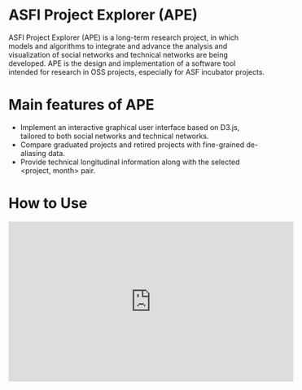 # ASFI Project Explorer (APE)

ASFI Project Explorer (APE) is a long-term research project, in which models and algorithms to integrate and advance the analysis and visualization of social networks and technical networks are being developed. APE is the design and implementation of a software tool intended for research in OSS projects, especially for ASF incubator projects.

# Main features of APE

* Implement an interactive graphical user interface based on D3.js, tailored to both social networks and technical networks.
* Compare graduated projects and retired projects with fine-grained de-aliasing data.
* Provide technical longitudinal information along with the selected <project, month> pair.


# How to Use

<iframe width="560" height="315" src="https://www.youtube.com/embed/ExUIdbgFAn4" frameborder="0" allow="accelerometer; autoplay; encrypted-media; gyroscope; picture-in-picture" allowfullscreen></iframe>
